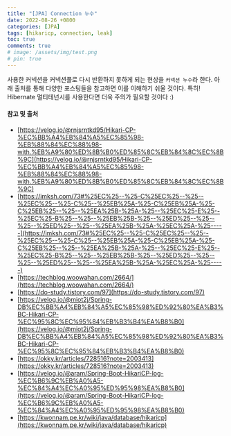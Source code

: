 ```yaml
---
title: "[JPA] Connection 누수"
date: 2022-08-26 +0800
categories: [JPA]
tags: [hikaricp, connection, leak]
toc: true
comments: true
# image: /assets/img/test.png
# pin: true
---
```


사용한 커넥션을 커넥션풀로 다시 반환하지 못하게 되는 현상을 `커넥션 누수`라 한다.
아래 출처를 통해 다양한 포스팅들을 참고하면 이를 이해하기 쉬울 것이다.
특히! Hibernate 멀티테넌시를 사용한다면 더욱 주의가 필요할 것이다 :)

#### 참고 및 출처
- [https://velog.io/@rnjsrntkd95/Hikari-CP-%EC%BB%A4%EB%84%A5%EC%85%98-%EB%88%84%EC%88%98-with.%EB%A9%80%ED%8B%B0%ED%85%8C%EB%84%8C%EC%8B%9C](https://velog.io/@rnjsrntkd95/Hikari-CP-%EC%BB%A4%EB%84%A5%EC%85%98-%EB%88%84%EC%88%98-with.%EB%A9%80%ED%8B%B0%ED%85%8C%EB%84%8C%EC%8B%9C)
- [https://imksh.com/73#%25EC%25--%25-C%25EC%25--%25--%25EC%25--%25-C%25--%25EB%25A-%25-C%25EB%25A-%25-C%25EB%25--%25--%25EA%25B-%25A-%25--%25EC%25-E%25--%25EC%25-B%25--%25--%25EB%25B-%25--%25ED%25--%25--%25--%25ED%25--%25--%25EA%25B-%25A-%25EC%25A-%25-----](https://imksh.com/73#%25EC%25--%25-C%25EC%25--%25--%25EC%25--%25-C%25--%25EB%25A-%25-C%25EB%25A-%25-C%25EB%25--%25--%25EA%25B-%25A-%25--%25EC%25-E%25--%25EC%25-B%25--%25--%25EB%25B-%25--%25ED%25--%25--%25--%25ED%25--%25--%25EA%25B-%25A-%25EC%25A-%25-----)
- [https://techblog.woowahan.com/2664/](https://techblog.woowahan.com/2664/)
- [https://do-study.tistory.com/97](https://do-study.tistory.com/97)
- [https://velog.io/@miot2j/Spring-DB%EC%BB%A4%EB%84%A5%EC%85%98%ED%92%80%EA%B3%BC-Hikari-CP-%EC%95%8C%EC%95%84%EB%B3%B4%EA%B8%B0](https://velog.io/@miot2j/Spring-DB%EC%BB%A4%EB%84%A5%EC%85%98%ED%92%80%EA%B3%BC-Hikari-CP-%EC%95%8C%EC%95%84%EB%B3%B4%EA%B8%B0)
- [https://okky.kr/articles/728516?note=2003413](https://okky.kr/articles/728516?note=2003413)
- [https://velog.io/@aram/Spring-Boot-HikariCP-log-%EC%B6%9C%EB%A0%A5-%EC%84%A4%EC%A0%95%ED%95%98%EA%B8%B0](https://velog.io/@aram/Spring-Boot-HikariCP-log-%EC%B6%9C%EB%A0%A5-%EC%84%A4%EC%A0%95%ED%95%98%EA%B8%B0)
- [https://kwonnam.pe.kr/wiki/java/database/hikaricp](https://kwonnam.pe.kr/wiki/java/database/hikaricp)

